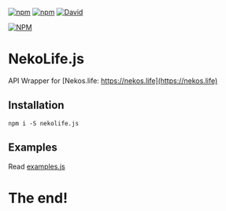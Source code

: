 
[![npm](https://img.shields.io/npm/v/npm.svg)](https://www.npmjs.com/package/nekolife.js)
[![npm](https://img.shields.io/npm/dt/nekolife.js.svg?maxAge=3600)](https://www.npmjs.com/package/nekolife.js)
[![David](https://david-dm.org/Looney-Dev/NekoLife.js.svg)](https://david-dm.org/Looney-Dev/NekoLife.js)

[![NPM](https://nodei.co/npm/nekolife.js.png?downloads=true&downloadRank=true&stars=true)](https://nodei.co/npm/nekolife.js/)
# NekoLife.js
API Wrapper for [Nekos.life: https://nekos.life](https://nekos.life)


## Installation
```npm i -S nekolife.js```

## Examples
Read [examples.js](https://github.com/Looney-Dev/NekoLife.js/blob/master/examples.js)


# The end!
